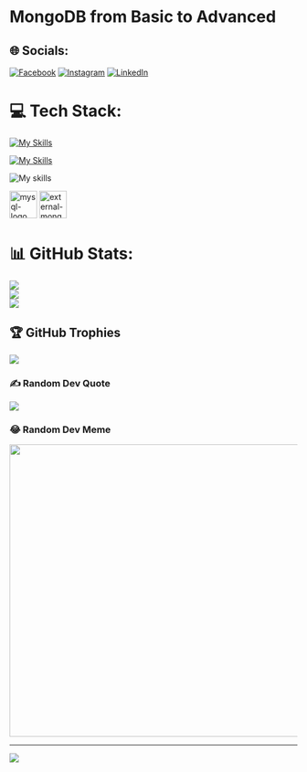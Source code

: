 # MongoDB from Basic to Advanced

## 🌐 Socials:
[![Facebook](https://img.shields.io/badge/Facebook-%231877F2.svg?logo=Facebook&logoColor=white)](https://facebook.com/AtanuPramaik) 
[![Instagram](https://img.shields.io/badge/Instagram-%23E4405F.svg?logo=Instagram&logoColor=white)](https://instagram.com/__atanu_pramanik) 
[![LinkedIn](https://img.shields.io/badge/LinkedIn-%230077B5.svg?logo=linkedin&logoColor=white)](https://linkedin.com/in/AtanuPramanik) 

# 💻 Tech Stack:
[![My Skills](https://skillicons.dev/icons?i=js,html,css)](https://skillicons.dev)

[![My Skills](https://skillicons.dev/icons?i=java,c,go,python)](https://skillicons.dev)

![My skills](https://skillicons.dev/icons?i=git,docker)

<img width="48" height="48" src="https://img.icons8.com/color/48/mysql-logo.png" alt="mysql-logo"/>

<img width="48" height="48" src="https://img.icons8.com/external-tal-revivo-shadow-tal-revivo/48/external-mongodb-a-cross-platform-document-oriented-database-program-logo-shadow-tal-revivo.png" alt="external-mongodb-a-cross-platform-document-oriented-database-program-logo-shadow-tal-revivo"/>

# 📊 GitHub Stats:
![](https://github-readme-stats.vercel.app/api?username=ATANU0023&theme=blue-green&hide_border=false&include_all_commits=false&count_private=false)<br/>
![](https://github-readme-streak-stats.herokuapp.com/?user=ATANU0023&theme=blue-green&hide_border=false)<br/>
![](https://github-readme-stats.vercel.app/api/top-langs/?username=ATANU0023&theme=blue-green&hide_border=false&include_all_commits=false&count_private=false&layout=compact)

## 🏆 GitHub Trophies
![](https://github-profile-trophy.vercel.app/?username=ATANU0023&theme=darkhub&no-frame=false&no-bg=true&margin-w=4)

### ✍️ Random Dev Quote
![](https://quotes-github-readme.vercel.app/api?type=horizontal&theme=radical)

### 😂 Random Dev Meme
<img src="https://rm.up.railway.app/" width="512px"/>

---
[![](https://visitcount.itsvg.in/api?id=ATANU0023&icon=0&color=1)](https://visitcount.itsvg.in)

<!-- Proudly created with GPRM ( https://gprm.itsvg.in ) -->
